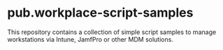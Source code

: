 # pub.workplace-script-samples
This repository contains a collection of simple script samples to manage workstations via Intune, JamfPro or other MDM solutions.  
